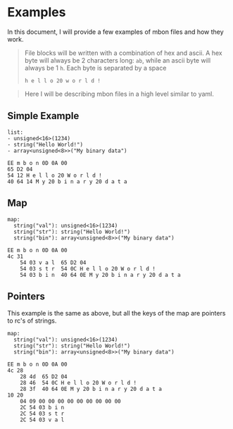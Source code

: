 # Examples

In this document, I will provide a few examples of mbon files and how they work.

> File blocks will be written with a combination of hex and ascii. A hex
> byte will always be 2 characters long: `ab`, while an ascii byte will
> always be 1 `h`. Each byte is separated by a space
>
> ```
> h e l l o 20 w o r l d !
> ```

> Here I will be describing mbon files in a high level similar to yaml.


## Simple Example


```
list:
- unsigned<16>(1234)
- string("Hello World!")
- array<unsigned<8>>("My binary data")
```

```
EE m b o n 0D 0A 00
65 D2 04
54 12 H e l l o 20 W o r l d !
40 64 14 M y 20 b i n a r y 20 d a t a 
```

## Map

```
map:
  string("val"): unsigned<16>(1234)
  string("str"): string("Hello World!")
  string("bin"): array<unsigned<8>>("My binary data")
```

```
EE m b o n 0D 0A 00
4c 31
    54 03 v a l  65 D2 04
    54 03 s t r  54 0C H e l l o 20 W o r l d !
    54 03 b i n  40 64 0E M y 20 b i n a r y 20 d a t a 
```

## Pointers

This example is the same as above, but all the keys of the map are pointers to
rc's of strings.

```
map:
  string("val"): unsigned<16>(1234)
  string("str"): string("Hello World!")
  string("bin"): array<unsigned<8>>("My binary data")
```

```
EE m b o n 0D 0A 00
4c 28
    28 4d  65 D2 04
    28 46  54 0C H e l l o 20 W o r l d !
    28 3f  40 64 0E M y 20 b i n a r y 20 d a t a 
10 20 
    04 09 00 00 00 00 00 00 00 00 00
    2C 54 03 b i n 
    2C 54 03 s t r 
    2C 54 03 v a l
```

